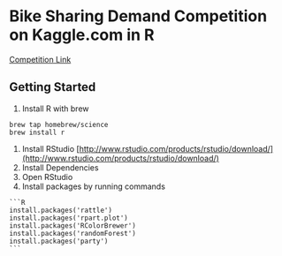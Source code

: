 # Bike Sharing Demand Competition on Kaggle.com in R
[Competition Link](http://www.kaggle.com/c/bike-sharing-demand)

## Getting Started
1. Install R with brew

  ```shell
  brew tap homebrew/science
  brew install r
  ```
1. Install RStudio
  [http://www.rstudio.com/products/rstudio/download/](http://www.rstudio.com/products/rstudio/download/)
1. Install Dependencies
  1. Open RStudio
  1. Install packages by running commands

    ```R
    install.packages('rattle')
    install.packages('rpart.plot')
    install.packages('RColorBrewer')
    install.packages('randomForest')
    install.packages('party')
    ```
